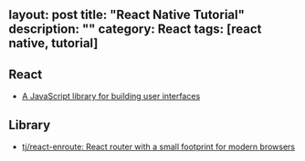 layout: post
title: "React Native Tutorial"
description: ""
category: React
tags: [react native, tutorial]
---

## React

- [A JavaScript library for building user interfaces](https://facebook.github.io/react/)

## Library

- [tj/react-enroute: React router with a small footprint for modern browsers](https://github.com/tj/react-enroute)